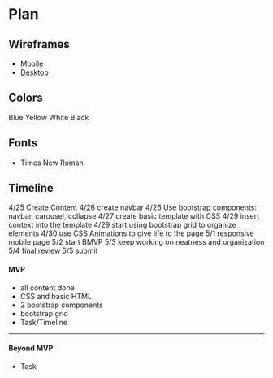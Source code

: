 # Plan

## Wireframes
* [Mobile]()
* [Desktop]()

## Colors
Blue
Yellow
White
Black

## Fonts
* Times New Roman

## Timeline
4/25 Create Content
4/26 create navbar
4/26 Use bootstrap components: navbar, carousel, collapse
4/27 create basic template with CSS
4/29 insert context into the template
4/29 start using bootstrap grid to organize elements
4/30 use CSS Animations to give life to the page
5/1 responsive mobile page
5/2 start BMVP
5/3 keep working on neatness and organization
5/4 final review
5/5 submit

#### MVP
* all content done
* CSS and basic HTML
* 2 bootstrap components
* bootstrap grid
* Task/Timeline

---

#### Beyond MVP

* Task








<!-- DO NOT USE THIS YET

| Name | Glows | Grows |
| -------- | ------- | ------- |
|   |   |
|   |   |
|   |   |
|   |   |
|   |   |
|   |   |

-->
